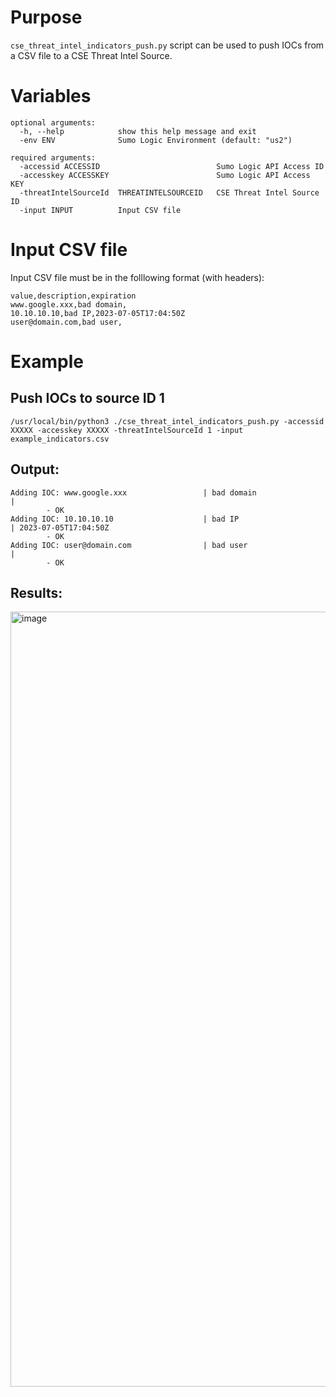 # Purpose
`cse_threat_intel_indicators_push.py` script can be used to push IOCs from a CSV file to a CSE Threat Intel Source.

# Variables
```
optional arguments:
  -h, --help            show this help message and exit
  -env ENV              Sumo Logic Environment (default: "us2")

required arguments:
  -accessid ACCESSID                          Sumo Logic API Access ID
  -accesskey ACCESSKEY                        Sumo Logic API Access KEY
  -threatIntelSourceId  THREATINTELSOURCEID   CSE Threat Intel Source ID
  -input INPUT          Input CSV file
```

# Input CSV file
Input CSV file must be in the folllowing format (with headers):
```
value,description,expiration
www.google.xxx,bad domain,
10.10.10.10,bad IP,2023-07-05T17:04:50Z
user@domain.com,bad user,
```

# Example
## Push IOCs to source ID 1
```
/usr/local/bin/python3 ./cse_threat_intel_indicators_push.py -accessid XXXXX -accesskey XXXXX -threatIntelSourceId 1 -input example_indicators.csv
```

## Output:
```
Adding IOC: www.google.xxx                 | bad domain                               | 
        - OK
Adding IOC: 10.10.10.10                    | bad IP                                   | 2023-07-05T17:04:50Z
        - OK
Adding IOC: user@domain.com                | bad user                                 | 
        - OK
```

## Results:
<img width="1240" alt="image" src="https://user-images.githubusercontent.com/1272790/177391884-6852ec9d-fafa-4957-ad06-e3906a3a87d3.png">
